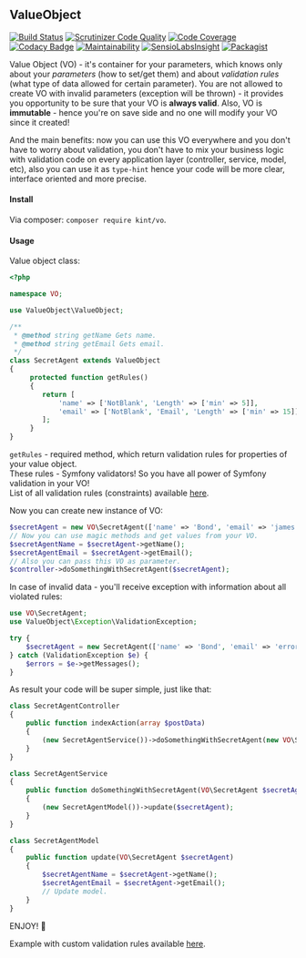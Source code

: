 ValueObject
-

[![Build Status](https://scrutinizer-ci.com/g/cn007b/vo/badges/build.png?b=master)](https://scrutinizer-ci.com/g/cn007b/vo/build-status/master)
[![Scrutinizer Code Quality](https://scrutinizer-ci.com/g/cn007b/vo/badges/quality-score.png?b=master)](https://scrutinizer-ci.com/g/cn007b/vo/?branch=master)
[![Code Coverage](https://scrutinizer-ci.com/g/cn007b/vo/badges/coverage.png?b=master)](https://scrutinizer-ci.com/g/cn007b/vo/?branch=master)
[![Codacy Badge](https://api.codacy.com/project/badge/Grade/085e3fe2470c42968f478d8041f3c176)](https://www.codacy.com/app/cn007b/vo?utm_source=github.com&amp;utm_medium=referral&amp;utm_content=cn007b/vo&amp;utm_campaign=Badge_Grade)
[![Maintainability](https://api.codeclimate.com/v1/badges/54f702945d4cab68cca0/maintainability)](https://codeclimate.com/github/cn007b/vo/maintainability)
[![SensioLabsInsight](https://insight.sensiolabs.com/projects/f9ae75a5-f16a-4ce9-a194-8df1460ed4f7/mini.png)](https://insight.sensiolabs.com/projects/f9ae75a5-f16a-4ce9-a194-8df1460ed4f7)
[![Packagist](https://img.shields.io/packagist/dt/kint/vo.svg)](https://packagist.org/packages/kint/vo)

Value Object (VO) - it's container for your parameters, which knows only about your *parameters* (how to set/get them) and about *validation rules* (what type of data allowed for certain parameter). You are not allowed to create VO with invalid parameters (exception will be thrown) - it provides you opportunity to be sure that your VO is **always valid**. Also, VO is **immutable** - hence you're on save side and no one will modify your VO since it created!

And the main benefits: now you can use this VO everywhere and you don't have to worry about validation, you don't have to mix your business logic with validation code on every application layer (controller, service, model, etc), also you can use it as `type-hint` hence your code will be more clear, interface oriented and more precise.

#### Install

Via composer: `composer require kint/vo`.

#### Usage

Value object class:

````php
<?php

namespace VO;

use ValueObject\ValueObject;

/**
 * @method string getName Gets name.
 * @method string getEmail Gets email.
 */
class SecretAgent extends ValueObject
{
     protected function getRules()
     {
        return [
            'name' => ['NotBlank', 'Length' => ['min' => 5]],
            'email' => ['NotBlank', 'Email', 'Length' => ['min' => 15]],
        ];
     }
}
````
`getRules` - required method,
which return validation rules for properties of your value object.
<br>These rules - Symfony validators! So you have all power of Symfony validation in your VO!
<br>List of all validation rules (constraints) available [here](http://symfony.com/doc/current/validation.html#basic-constraints).

Now you can create new instance of VO:

````php
$secretAgent = new VO\SecretAgent(['name' => 'Bond', 'email' => 'james.bond@mi6.com']);
// Now you can use magic methods and get values from your VO.
$secretAgentName = $secretAgent->getName();
$secretAgentEmail = $secretAgent->getEmail();
// Also you can pass this VO as parameter.
$controller->doSomethingWithSecretAgent($secretAgent);
````

In case of invalid data - you'll receive exception with information about all violated rules:

````php
use VO\SecretAgent;
use ValueObject\Exception\ValidationException;

try {
    $secretAgent = new SecretAgent(['name' => 'Bond', 'email' => 'error']);
} catch (ValidationException $e) {
    $errors = $e->getMessages();
}
````

As result your code will be super simple, just like that:

````php
class SecretAgentController
{
    public function indexAction(array $postData)
    {
        (new SecretAgentService())->doSomethingWithSecretAgent(new VO\SecretAgent($postData));
    }
}

class SecretAgentService
{
    public function doSomethingWithSecretAgent(VO\SecretAgent $secretAgent)
    {
        (new SecretAgentModel())->update($secretAgent);
    }
}

class SecretAgentModel
{
    public function update(VO\SecretAgent $secretAgent)
    {
        $secretAgentName = $secretAgent->getName();
        $secretAgentEmail = $secretAgent->getEmail();
        // Update model.
    }
}
````

ENJOY! 🙂 

Example with custom validation rules available [here](https://github.com/cn007b/vo/blob/master/tests/Unit/Stub/SimpleValueObject.php).
